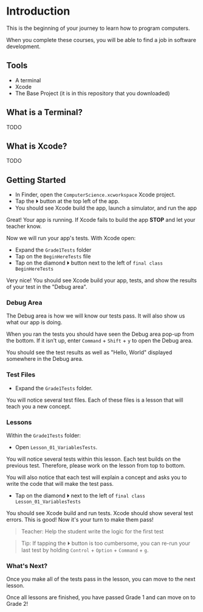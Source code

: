 # Introduction

This is the beginning of your journey to learn how to program computers.

When you complete these courses, you will be able to find a job in software development.

## Tools

- A terminal
- Xcode
- The Base Project (it is in this repository that you downloaded)

## What is a Terminal?

TODO

## What is Xcode?

TODO

## Getting Started

- In Finder, open the `ComputerScience.xcworkspace` Xcode project.
- Tap the ⏵ button at the top left of the app.
- You should see Xcode build the app, launch a simulator, and run the app

Great! Your app is running. If Xcode fails to build the app **STOP** and let your teacher know.

Now we will run your app's tests. With Xcode open:

- Expand the `Grade1Tests` folder
- Tap on the `BeginHereTests` file
- Tap on the diamond ⏵ button next to the left of `final class BeginHereTests`

Very nice! You should see Xcode build your app, tests, and show the results of your test in the "Debug area".

### Debug Area

The Debug area is how we will know our tests pass. It will also show us what our app is doing.

When you ran the tests you should have seen the Debug area pop-up from the bottom. If it isn't up, enter `Command` + `Shift` + `y` to open the Debug area.

You should see the test results as well as "Hello, World" displayed somewhere in the Debug area.

### Test Files

- Expand the `Grade1Tests` folder.

You will notice several test files. Each of these files is a lesson that will teach you a new concept.

### Lessons

Within the `Grade1Tests` folder:

- Open `Lesson_01_VariablesTests`.

You will notice several tests within this lesson. Each test builds on the previous test. Therefore, please work on the lesson from top to bottom.

You will also notice that each test will explain a concept and asks you to write the code that will make the test pass.

- Tap on the diamond ⏵ next to the left of `final class Lesson_01_VariablesTests`

You should see Xcode build and run tests. Xcode should show several test errors. This is good! Now it's your turn to make them pass!

> Teacher: Help the student write the logic for the first test

> Tip: If tapping the ⏵ button is too cumbersome, you can re-run your last test by holding `Control` + `Option` + `Command` + `g`.

### What's Next?

Once you make all of the tests pass in the lesson, you can move to the next lesson.

Once all lessons are finished, you have passed Grade 1 and can move on to Grade 2!
